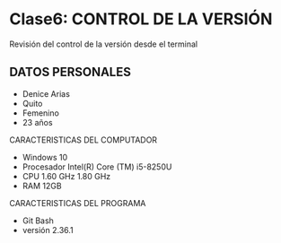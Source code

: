 # Clase6: CONTROL DE LA VERSIÓN
Revisión del control de la versión desde el terminal

## DATOS PERSONALES
- Denice Arias
- Quito
- Femenino
- 23 años 

CARACTERISTICAS DEL COMPUTADOR
- Windows 10 
- Procesador Intel(R) Core (TM) i5-8250U 
- CPU 1.60 GHz 1.80 GHz
- RAM 12GB 

CARACTERISTICAS DEL PROGRAMA

- Git Bash
- versión 2.36.1
